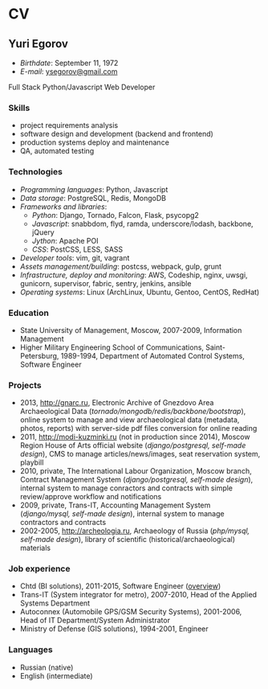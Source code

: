 # CV

## Yuri Egorov

- *Birthdate*: September 11, 1972
- *E-mail*: ysegorov@gmail.com


Full Stack Python/Javascript Web Developer

### Skills

- project requirements analysis
- software design and development (backend and frontend)
- production systems deploy and maintenance
- QA, automated testing

### Technologies

- *Programming languages*: Python, Javascript
- *Data storage*: PostgreSQL, Redis, MongoDB
- *Frameworks and libraries*:
    * *Python*: Django, Tornado, Falcon, Flask, psycopg2
    * *Javascript*: snabbdom, flyd, ramda, underscore/lodash, backbone, jQuery
    * *Jython*: Apache POI
    * *CSS*: PostCSS, LESS, SASS
- *Developer tools*: vim, git, vagrant
- *Assets management/building*: postcss, webpack, gulp, grunt
- *Infrastructure, deploy and monitoring*: AWS, Codeship, nginx, uwsgi,
  gunicorn, supervisor, fabric, sentry, jenkins, ansible
- *Operating systems*: Linux (ArchLinux, Ubuntu, Gentoo, CentOS, RedHat)

### Education

- State University of Management, Moscow, 2007-2009, Information Management
- Higher Military Engineering School of Communications, Saint-Petersburg,
  1989-1994, Department of Automated Control Systems, Software Engineer

### Projects

- 2013, http://gnarc.ru, Electronic Archive of Gnezdovo Area Archaeological Data
  (*tornado/mongodb/redis/backbone/bootstrap*), online system to manage and view
  archaeological data (metadata, photos, reports) with server-side pdf files
  conversion for online reading
- 2011, http://modi-kuzminki.ru (not in production since 2014),
  Moscow Region House of Arts official website (*django/postgresql, self-made design*),
  CMS to manage articles/news/images, seat reservation system, playbill
- 2010, private, The International Labour Organization, Moscow branch, Contract
  Management System (*django/postgresql, self-made design*), internal system to
  manage conractors and contracts with simple review/approve workflow and
  notifications
- 2009, private, Trans-IT, Accounting Management System (*django/mysql,
  self-made design*), internal system to manage contractors and contracts
- 2002-2005, http://archeologia.ru, Archaeology of Russia (*php/mysql, self-made
  design*), library of scientific (historical/archaeological) materials

### Job experience

- Chtd (BI solutions), 2011-2015, Software Engineer ([overview][chtd])
- Trans-IT (System integrator for metro), 2007-2010,
  Head of the Applied Systems Department
- Autoconnex (Automobile GPS/GSM Security Systems), 2001-2006,
  Head of IT Department/System Administrator
- Ministry of Defense (GIS solutions), 1994-2001, Engineer

### Languages

- Russian (native)
- English (intermediate)


[chtd]: /chtd/
